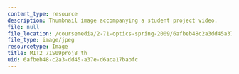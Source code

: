 ```yaml
---
content_type: resource
description: Thumbnail image accompanying a student project video.
file: null
file_location: /coursemedia/2-71-optics-spring-2009/6afbeb48c2a3dd45a37ed6aca17babfc_MIT2_71S09proj8_th.jpg
file_type: image/jpeg
resourcetype: Image
title: MIT2_71S09proj8_th
uid: 6afbeb48-c2a3-dd45-a37e-d6aca17babfc
---
```

